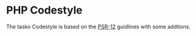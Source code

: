 # PHP Codestyle

The tasko Codestyle is based on the [PSR-12](https://www.php-fig.org/psr/psr-12/) guidlines with some addtions.

